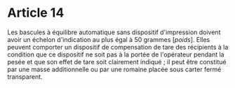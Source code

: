 # Article 14

Les bascules à équilibre automatique sans dispositif d'impression doivent avoir un échelon d'indication au plus égal à 50 grammes [*poids*]. Elles peuvent comporter un dispositif de compensation de tare des récipients à la condition que ce dispositif ne soit pas à la portée de l'opérateur pendant la pesée et que son effet de tare soit clairement indiqué ; il peut être constitué par une masse additionnelle ou par une romaine placée sous carter fermé transparent.
